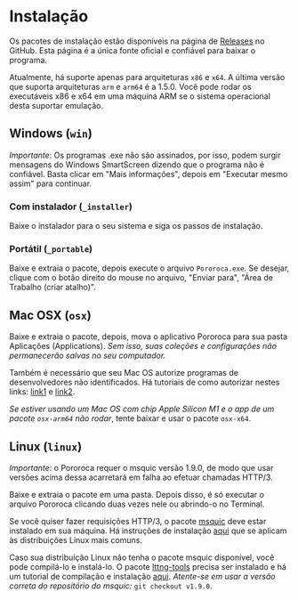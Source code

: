 # Instalação

Os pacotes de instalação estão disponíveis na página de [Releases](https://github.com/alexandrehtrb/Pororoca/releases) no GitHub. Esta página é a única fonte oficial e confiável para baixar o programa.

Atualmente, há suporte apenas para arquiteturas `x86` e `x64`. A última versão que suporta arquiteturas `arm` e `arm64` é a 1.5.0. Você pode rodar os executáveis x86 e x64 em uma máquina ARM se o sistema operacional desta suportar emulação.

## Windows (`win`)

*Importante*: Os programas .exe não são assinados, por isso, podem surgir mensagens do Windows SmartScreen dizendo que o programa não é confiável. Basta clicar em "Mais informações", depois em "Executar mesmo assim" para continuar.

### Com instalador (`_installer`)

Baixe o instalador para o seu sistema e siga os passos de instalação.

### Portátil (`_portable`)

Baixe e extraia o pacote, depois execute o arquivo `Pororoca.exe`. Se desejar, clique com o botão direito do mouse no arquivo, "Enviar para", "Área de Trabalho (criar atalho)".

## Mac OSX (`osx`)

Baixe e extraia o pacote, depois, mova o aplicativo Pororoca para sua pasta Aplicações (Applications). *Sem isso, suas coleções e configurações não permanecerão salvas no seu computador.*

Também é necessário que seu Mac OS autorize programas de desenvolvedores não identificados. Há tutoriais de como autorizar nestes links: [link1](https://macmagazine.com.br/post/2021/09/20/como-instalar-apps-de-desenvolvedores-nao-identificados-no-mac/) e [link2](https://support.apple.com/pt-br/guide/mac-help/mh40616/mac).

*Se estiver usando um Mac OS com chip Apple Silicon M1 e o app de um pacote `osx-arm64` não rodar*, tente baixar e usar o pacote `osx-x64`.

## Linux (`linux`)

*Importante*: o Pororoca requer o msquic versão 1.9.0, de modo que usar versões acima dessa acarretará em falha ao efetuar chamadas HTTP/3.

Baixe e extraia o pacote em uma pasta. Depois disso, é só executar o arquivo Pororoca clicando duas vezes nele ou abrindo-o no Terminal.

Se você quiser fazer requisições HTTP/3, o pacote [msquic](https://github.com/microsoft/msquic) deve estar instalado em sua máquina. Há instruções de instalação [aqui](https://docs.microsoft.com/pt-br/aspnet/core/fundamentals/servers/kestrel/http3?view=aspnetcore-6.0#linux) que se aplicam às distribuições Linux mais comuns.

Caso sua distribuição Linux não tenha o pacote msquic disponível, você pode compilá-lo e instalá-lo. O pacote [lttng-tools](https://github.com/giraldeau/lttng-tools) precisa ser instalado e há um tutorial de compilação e instalação [aqui](https://github.com/microsoft/msquic/discussions/2318#discussioncomment-2015375). *Atente-se em usar a versão correta do repositório do msquic:* `git checkout v1.9.0`.